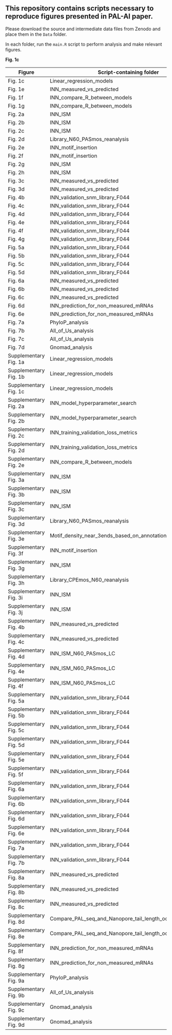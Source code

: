 ## This repository contains scripts necessary to reproduce figures presented in PAL-AI paper.


Please download the source and intermediate data files from Zenodo and place them in the `Data` folder.

In each folder, run the `main.R` script to perform analysis and make relevant figures.


**Fig. 1c**

| Figure                | Script-containing folder                                   |
| --------------------- | ---------------------------------------------------------- |
| Fig. 1c               | Linear_regression_models                                   |
| Fig. 1e               | INN_measured_vs_predicted                                  |
| Fig. 1f               | INN_compare_R_between_models                               |
| Fig. 1g               | INN_compare_R_between_models                               |
| Fig. 2a               | INN_ISM                                                    |
| Fig. 2b               | INN_ISM                                                    |
| Fig. 2c               | INN_ISM                                                    |
| Fig. 2d               | Library_N60_PASmos_reanalysis                              |
| Fig. 2e               | INN_motif_insertion                                        |
| Fig. 2f               | INN_motif_insertion                                        |
| Fig. 2g               | INN_ISM                                                    |
| Fig. 2h               | INN_ISM                                                    |
| Fig. 3c               | INN_measured_vs_predicted                                  |
| Fig. 3d               | INN_measured_vs_predicted                                  |
| Fig. 4b               | INN_validation_snm_library_F044                            |
| Fig. 4c               | INN_validation_snm_library_F044                            |
| Fig. 4d               | INN_validation_snm_library_F044                            |
| Fig. 4e               | INN_validation_snm_library_F044                            |
| Fig. 4f               | INN_validation_snm_library_F044                            |
| Fig. 4g               | INN_validation_snm_library_F044                            |
| Fig. 5a               | INN_validation_snm_library_F044                            |
| Fig. 5b               | INN_validation_snm_library_F044                            |
| Fig. 5c               | INN_validation_snm_library_F044                            |
| Fig. 5d               | INN_validation_snm_library_F044                            |
| Fig. 6a               | INN_measured_vs_predicted                                  |
| Fig. 6b               | INN_measured_vs_predicted                                  |
| Fig. 6c               | INN_measured_vs_predicted                                  |
| Fig. 6d               | INN_prediction_for_non_measured_mRNAs                      |
| Fig. 6e               | INN_prediction_for_non_measured_mRNAs                      |
| Fig. 7a               | PhyloP_analysis                                            |
| Fig. 7b               | All_of_Us_analysis                                         |
| Fig. 7c               | All_of_Us_analysis                                         |
| Fig. 7d               | Gnomad_analysis                                            |
| Supplementary Fig. 1a | Linear_regression_models                                   |
| Supplementary Fig. 1b | Linear_regression_models                                   |
| Supplementary Fig. 1c | Linear_regression_models                                   |
| Supplementary Fig. 2a | INN_model_hyperparameter_search                            |
| Supplementary Fig. 2b | INN_model_hyperparameter_search                            |
| Supplementary Fig. 2c | INN_training_validation_loss_metrics                       |
| Supplementary Fig. 2d | INN_training_validation_loss_metrics                       |
| Supplementary Fig. 2e | INN_compare_R_between_models                               |
| Supplementary Fig. 3a | INN_ISM                                                    |
| Supplementary Fig. 3b | INN_ISM                                                    |
| Supplementary Fig. 3c | INN_ISM                                                    |
| Supplementary Fig. 3d | Library_N60_PASmos_reanalysis                              |
| Supplementary Fig. 3e | Motif_density_near_3ends_based_on_annotation               |
| Supplementary Fig. 3f | INN_motif_insertion                                        |
| Supplementary Fig. 3g | INN_ISM                                                    |
| Supplementary Fig. 3h | Library_CPEmos_N60_reanalysis                              |
| Supplementary Fig. 3i | INN_ISM                                                    |
| Supplementary Fig. 3j | INN_ISM                                                    |
| Supplementary Fig. 4b | INN_measured_vs_predicted                                  |
| Supplementary Fig. 4c | INN_measured_vs_predicted                                  |
| Supplementary Fig. 4d | INN_ISM_N60_PASmos_LC                                      |
| Supplementary Fig. 4e | INN_ISM_N60_PASmos_LC                                      |
| Supplementary Fig. 4f | INN_ISM_N60_PASmos_LC                                      |
| Supplementary Fig. 5a | INN_validation_snm_library_F044                            |
| Supplementary Fig. 5b | INN_validation_snm_library_F044                            |
| Supplementary Fig. 5c | INN_validation_snm_library_F044                            |
| Supplementary Fig. 5d | INN_validation_snm_library_F044                            |
| Supplementary Fig. 5e | INN_validation_snm_library_F044                            |
| Supplementary Fig. 5f | INN_validation_snm_library_F044                            |
| Supplementary Fig. 6a | INN_validation_snm_library_F044                            |
| Supplementary Fig. 6b | INN_validation_snm_library_F044                            |
| Supplementary Fig. 6d | INN_validation_snm_library_F044                            |
| Supplementary Fig. 6e | INN_validation_snm_library_F044                            |
| Supplementary Fig. 7a | INN_validation_snm_library_F044                            |
| Supplementary Fig. 7b | INN_validation_snm_library_F044                            |
| Supplementary Fig. 8a | INN_measured_vs_predicted                                  |
| Supplementary Fig. 8b | INN_measured_vs_predicted                                  |
| Supplementary Fig. 8c | INN_measured_vs_predicted                                  |
| Supplementary Fig. 8d | Compare_PAL_seq_and_Nanopore_tail_length_oocyte_maturation |
| Supplementary Fig. 8e | Compare_PAL_seq_and_Nanopore_tail_length_oocyte_maturation |
| Supplementary Fig. 8f | INN_prediction_for_non_measured_mRNAs                      |
| Supplementary Fig. 8g | INN_prediction_for_non_measured_mRNAs                      |
| Supplementary Fig. 9a | PhyloP_analysis                                            |
| Supplementary Fig. 9b | All_of_Us_analysis                                         |
| Supplementary Fig. 9c | Gnomad_analysis                                            |
| Supplementary Fig. 9d | Gnomad_analysis                                            |